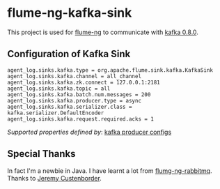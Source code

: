 # flume-ng-kafka-sink


This project is used for [flume-ng](https://github.com/apache/flume) to communicate with [kafka 0.8.0](https://kafka.apache.org/documentation.html#quickstart).

## Configuration of Kafka Sink


    agent_log.sinks.kafka.type = org.apache.flume.sink.kafka.KafkaSink
    agent_log.sinks.kafka.channel = all_channel
    agent_log.sinks.kafka.zk.connect = 127.0.0.1:2181
    agent_log.sinks.kafka.topic = all
    agent_log.sinks.kafka.batch.num.messages = 200
    agent_log.sinks.kafka.producer.type = async
    agent_log.sinks.kafka.serializer.class = kafka.serializer.DefaultEncoder
    agent_log.sinks.kafka.request.required.acks = 1

_Supported properties defined by_: [kafka producer configs](https://kafka.apache.org/documentation.html#producerconfigs)

## Special Thanks

In fact I'm a newbie in Java. I have learnt a lot from [flumg-ng-rabbitmq](https://github.com/jcustenborder/flume-ng-rabbitmq). Thanks to [Jeremy Custenborder](https://github.com/jcustenborder).



